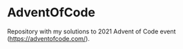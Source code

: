 # AdventOfCode
Repository with my solutions to 2021 Advent of Code event (https://adventofcode.com/).
